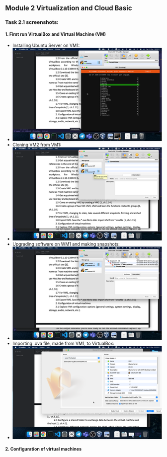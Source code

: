 ## Module 2 Virtualization and Cloud Basic

### Task 2.1 screenshots:

#### 1. First run VirtualBox and Virtual Machine (VM)

* Installing Ubuntu Server on VM1:
* ![Screenshot 1](https://github.com/alex-kay/DevOps_online_Kharkiv_2020Q42021Q1/blob/13d0d843aea40ddca8aa64b879b462a221e6ba16/m2%2Ftask2.1%2FScreenshots%2FScreenshot%202020-12-12%20at%2019.20.25.png)
* Cloning VM2 from VM1:
* ![Screenshot 2](https://github.com/alex-kay/DevOps_online_Kharkiv_2020Q42021Q1/blob/13d0d843aea40ddca8aa64b879b462a221e6ba16/m2%2Ftask2.1%2FScreenshots%2FScreenshot%202020-12-12%20at%2019.49.54.png)
* Upgrading software on WM1 and making snapshots:
* ![Screenshot 3](https://github.com/alex-kay/DevOps_online_Kharkiv_2020Q42021Q1/blob/13d0d843aea40ddca8aa64b879b462a221e6ba16/m2%2Ftask2.1%2FScreenshots%2FScreenshot%202020-12-12%20at%2020.14.58.png)
* Importing .ova file, made from VM1, to VirtualBox:
* ![Screenshot 4](https://github.com/alex-kay/DevOps_online_Kharkiv_2020Q42021Q1/blob/0034dcfa7ec39e0add623a18609ccaeba466a2b9/m2%2Ftask2.1%2FScreenshots%2FScreenshot%202020-12-12%20at%2020.52.31.png)

#### 2. Configuration of virtual machines